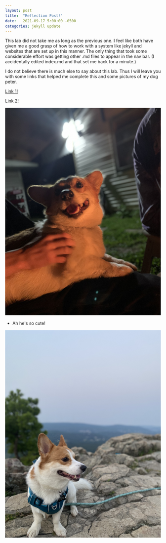 ```yaml
---
layout: post
title:  "Reflection Post!"
date:   2021-09-17 5:00:00 -0500
categories: jekyll update
---
```

This lab did not take me as long as the previous one. I feel like both have given me a good grasp of how to work with a system like jekyll and websites that are set up in this manner. The only thing that took some considerable effort was getting other .md files to appear in the nav bar. (I accidentally edited index.md and that set me back for a minute.)

I do not believe there is much else to say about this lab. Thus I will leave you with some links that helped me complete this and some pictures of my dog peter.


[Link 1!](https://stackoverflow.com/questions/41604263/how-do-i-display-local-image-in-markdown)

[Link 2!](https://anvilproject.org/guides/content/creating-links)

![A picture of Peter!!!1](peter_1.jpg)

* Ah he's so cute!

![A picture of Peter!!!](peter_2.jpg)
